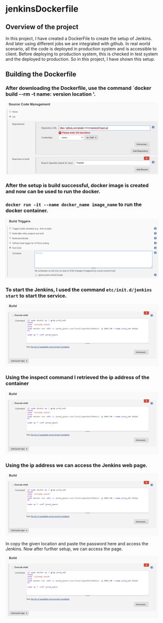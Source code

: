 # jenkinsDockerfile


## Overview of the project

In this project, I have created a DockerFile to create the setup of Jenkins. And later using different jobs we  are integrated with github. In real world scenario, all the code is deployed in production system and is accessible to client. Before deploying to production system, this is checked in test system and the deployed to production.
So in this project, I have shown this setup.

## Building the Dockerfile

### After downloading the Dockerfile, use the command `docker build --rm -t name: version location '.

![Dockerfile build](https://github.com/amalk-money/jenkinsProject/blob/master/screenShots/prodgiturl.png)

### After the setup is build successful, docker image is created and now can be used to run the docker.

### `docker run -it --name docker_name image_name` to run the docker container.

![docker run](https://github.com/amalk-money/jenkinsProject/blob/master/screenShots/prodtrigger.png)

### To start the Jenkins, I used the command `etc/init.d/jenkins start` to start the service.

![start service](https://github.com/amalk-money/jenkinsProject/blob/master/screenShots/buildprod.png)

### Using the inspect command I retrieved the ip address of the container

![ip addresses](https://github.com/amalk-money/jenkinsProject/blob/master/screenShots/buildprod.png)

### Using the ip address we can access the Jenkins web page.

![web page](https://github.com/amalk-money/jenkinsProject/blob/master/screenShots/buildprod.png)

In copy the given location and paste the password here and access the Jenkins.
Now after further setup, we can access the page.

![Jenkins page](https://github.com/amalk-money/jenkinsProject/blob/master/screenShots/buildprod.png)

